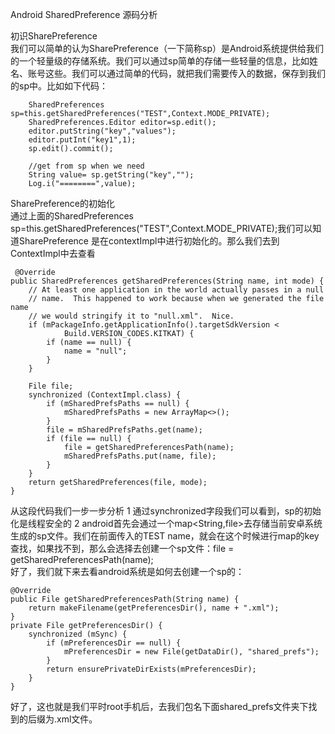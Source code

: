Android SharedPreference 源码分析

初识SharePreference  
我们可以简单的认为SharePreference（一下简称sp）是Android系统提供给我们的一个轻量级的存储系统。我们可以通过sp简单的存储一些轻量的信息，比如姓名、账号这些。我们可以通过简单的代码，就把我们需要传入的数据，保存到我们的sp中。比如如下代码：  

    	SharedPreferences sp=this.getSharedPreferences("TEST",Context.MODE_PRIVATE);
        SharedPreferences.Editor editor=sp.edit();
        editor.putString("key","values");
        editor.putInt("key1",1);
        sp.edit().commit();
        
        //get from sp when we need
        String value= sp.getString("key","");
        Log.i("========",value);  
SharePreference的初始化  
通过上面的SharedPreferences sp=this.getSharedPreferences("TEST",Context.MODE_PRIVATE);我们可以知道SharePreference 是在contextImpl中进行初始化的。那么我们去到ContextImpl中去查看  

     @Override
    public SharedPreferences getSharedPreferences(String name, int mode) {
        // At least one application in the world actually passes in a null
        // name.  This happened to work because when we generated the file name
        // we would stringify it to "null.xml".  Nice.
        if (mPackageInfo.getApplicationInfo().targetSdkVersion <
                Build.VERSION_CODES.KITKAT) {
            if (name == null) {
                name = "null";
            }
        }

        File file;
        synchronized (ContextImpl.class) {
            if (mSharedPrefsPaths == null) {
                mSharedPrefsPaths = new ArrayMap<>();
            }
            file = mSharedPrefsPaths.get(name);
            if (file == null) {
                file = getSharedPreferencesPath(name);
                mSharedPrefsPaths.put(name, file);
            }
        }
        return getSharedPreferences(file, mode);
    }

从这段代码我们一步一步分析
1 通过synchronized字段我们可以看到，sp的初始化是线程安全的
2 android首先会通过一个map<String,file>去存储当前安卓系统生成的sp文件。我们在前面传入的TEST name，就会在这个时候进行map的key查找，如果找不到，那么会选择去创建一个sp文件：file = getSharedPreferencesPath(name);  
好了，我们就下来去看android系统是如何去创建一个sp的：  

    @Override
    public File getSharedPreferencesPath(String name) {
        return makeFilename(getPreferencesDir(), name + ".xml");
    }
    private File getPreferencesDir() {
        synchronized (mSync) {
            if (mPreferencesDir == null) {
                mPreferencesDir = new File(getDataDir(), "shared_prefs");
            }
            return ensurePrivateDirExists(mPreferencesDir);
        }
    }

好了，这也就是我们平时root手机后，去我们包名下面shared_prefs文件夹下找到的后缀为.xml文件。
